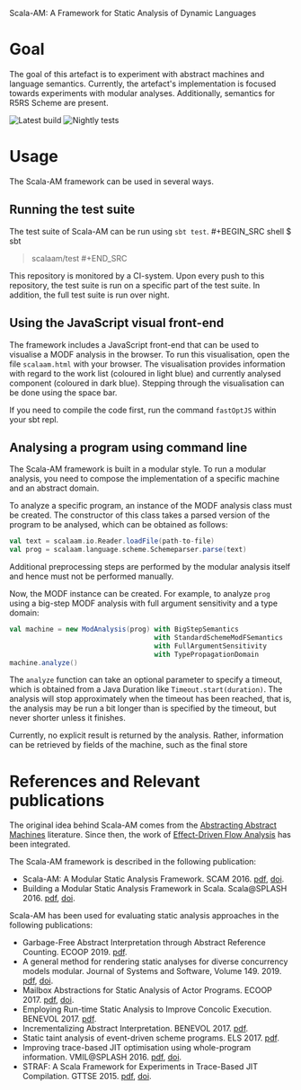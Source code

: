 Scala-AM: A Framework for Static Analysis of Dynamic Languages

# Goal
The goal of this artefact is to experiment with abstract machines and language
semantics. Currently, the artefact's implementation is focused towards experiments with modular analyses.
Additionally, semantics for R5RS Scheme are present.

<!-- https://github.com/badges/shields -->
![Latest build](https://github.com/acieroid/scala-am/workflows/Scala-AM%20tests%20on%20action/badge.svg)
![Nightly tests](https://github.com/acieroid/scala-am/workflows/Daily%20Scala-AM%20tests/badge.svg)

# Usage
The Scala-AM framework can be used in several ways.

## Running the test suite
The test suite of Scala-AM can be run using `sbt test`.
#+BEGIN_SRC shell
$ sbt
> scalaam/test
#+END_SRC

This repository is monitored by a CI-system. Upon every push to this repository, the test suite is run on a specific
part of the test suite. In addition, the full test suite is run over night.

## Using the JavaScript visual front-end
The framework includes a JavaScript front-end that can be used to visualise a MODF analysis in the browser.
To run this visualisation, open the file `scalaam.html` with your browser. The visualisation provides information with
regard to the work list (coloured in light blue) and currently analysed component (coloured in dark blue).
Stepping through the visualisation can be done using the space bar.

If you need to compile the code first, run the command `fastOptJS` within your sbt repl.

## Analysing a program using command line
The Scala-AM framework is built in a modular style. To run a modular analysis, you need to compose the
implementation of a specific machine and an abstract domain.

To analyze a specific program, an instance of the MODF analysis class must be created. The constructor of
this class takes a parsed version of the program to be analysed, which can be obtained as follows:
```scala
val text = scalaam.io.Reader.loadFile(path-to-file)
val prog = scalaam.language.scheme.Schemeparser.parse(text)
```
Additional preprocessing steps are performed by the modular analysis itself and hence must not be performed manually.

Now, the MODF instance can be created. For example, to analyze `prog` using a big-step MODF analysis
with full argument sensitivity and a type domain:
```scala
val machine = new ModAnalysis(prog) with BigStepSemantics
                                    with StandardSchemeModFSemantics
                                    with FullArgumentSensitivity
                                    with TypePropagationDomain
machine.analyze()
```
The `analyze` function can take an optional parameter to specify a timeout, which is obtained from a Java Duration
like `Timeout.start(duration)`. The analysis will stop approximately when the timeout has been reached, that is,
the analysis may be run a bit longer than is specified by the timeout, but never shorter unless it finishes.

Currently, no explicit result is returned by the analysis. Rather, information can be retrieved by fields of the machine,
such as the final store

# References and Relevant publications
The original idea behind Scala-AM comes from the [Abstracting Abstract Machines](http://matt.might.net/papers/vanhorn2010abstract.pdf)
literature. Since then, the work of [Effect-Driven Flow Analysis](https://doi.org/10.1007/978-3-030-11245-5_12) has been integrated.

The Scala-AM framework is described in the following publication:
  * Scala-AM: A Modular Static Analysis Framework. SCAM 2016. [pdf](http://soft.vub.ac.be/Publications/2016/vub-soft-tr-16-07.pdf), [doi](https://zenodo.org/badge/latestdoi/23603/acieroid/scala-am).
  * Building a Modular Static Analysis Framework in Scala. Scala@SPLASH 2016. [pdf](http://soft.vub.ac.be/Publications/2016/vub-soft-tr-16-13.pdf), [doi](http://doi.acm.org/10.1145/2998392.3001579).

Scala-AM has been used for evaluating static analysis approaches in the
following publications:
  * Garbage-Free Abstract Interpretation through Abstract Reference
    Counting. ECOOP 2019. [pdf](http://drops.dagstuhl.de/opus/volltexte/2019/10784/).
  * A general method for rendering static analyses for diverse concurrency
    models modular. Journal of Systems and Software, Volume 149. 2019. [pdf](https://soft.vub.ac.be/~qstieven/fwo-proposal-jss.pdf), [doi](https://doi.org/10.1016/j.jss.2018.10.001).
  * Mailbox Abstractions for Static Analysis of Actor Programs. ECOOP 2017. [pdf](http://soft.vub.ac.be/~qstieven/ecoop2017/ecoop2017actors-final.pdf), [doi](https://doi.org/10.4230/LIPIcs.ECOOP.2017.25).
  * Employing Run-time Static Analysis to Improve Concolic
    Execution. BENEVOL 2017. [pdf](http://ceur-ws.org/Vol-2047/BENEVOL_2017_paper_7.pdf).
  * Incrementalizing Abstract Interpretation. BENEVOL 2017. [pdf](http://ceur-ws.org/Vol-2047/BENEVOL_2017_paper_9.pdf).
  * Static taint analysis of event-driven scheme programs. ELS 2017. [pdf](http://soft.vub.ac.be/Publications/2017/vub-soft-tr-17-02.pdf).
  * Improving trace-based JIT optimisation using whole-program
    information. VMIL@SPLASH 2016. [pdf](http://soft.vub.ac.be/Publications/2016/vub-soft-tr-16-09.pdf), [doi](http://doi.acm.org/10.1145/2998415.2998418).
  * STRAF: A Scala Framework for Experiments in Trace-Based JIT
    Compilation. GTTSE 2015. [pdf](http://soft.vub.ac.be/Publications/2017/vub-soft-tr-17-09.pdf), [doi](https://doi.org/10.1007/978-3-319-60074-1\_10).
